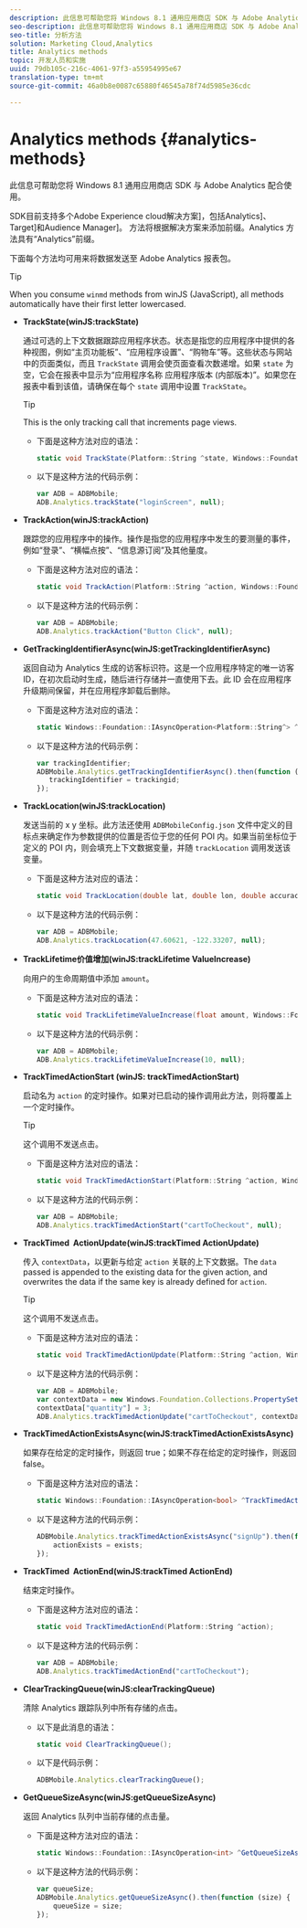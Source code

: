 ```yaml
---
description: 此信息可帮助您将 Windows 8.1 通用应用商店 SDK 与 Adobe Analytics 配合使用。
seo-description: 此信息可帮助您将 Windows 8.1 通用应用商店 SDK 与 Adobe Analytics 配合使用。
seo-title: 分析方法
solution: Marketing Cloud,Analytics
title: Analytics methods
topic: 开发人员和实施
uuid: 79db105c-216c-4061-97f3-a55954995e67
translation-type: tm+mt
source-git-commit: 46a0b8e0087c65880f46545a78f74d5985e36cdc

---
```



# Analytics methods {#analytics-methods}

此信息可帮助您将 Windows 8.1 通用应用商店 SDK 与 Adobe Analytics 配合使用。

SDK目前支持多个Adobe Experience cloud解决方案]，包括Analytics]、Target]和Audience Manager]。 方法将根据解决方案来添加前缀。Analytics 方法具有“Analytics”前缀。

下面每个方法均可用来将数据发送至 Adobe Analytics 报表包。

>[!TIP]
>
>When you consume `winmd` methods from winJS (JavaScript), all methods automatically have their first letter lowercased.

* **TrackState(winJS:trackState)**

   通过可选的上下文数据跟踪应用程序状态。状态是指您的应用程序中提供的各种视图，例如“主页功能板”、“应用程序设置”、“购物车”等。这些状态与网站中的页面类似，而且 `TrackState` 调用会使页面查看次数递增。如果 `state` 为空，它会在报表中显示为“应用程序名称 应用程序版本 (内部版本)”。如果您在报表中看到该值，请确保在每个 `state` 调用中设置 `TrackState`。

   >[!TIP]
   >
   >This is the only tracking call that increments page views.

   * 下面是这种方法对应的语法：

      ```csharp
      static void TrackState(Platform::String ^state, Windows::Foundation::Collections::IMap<Platform::String^, Platform::Object> ^contextData); 
      ```

   * 以下是这种方法的代码示例：

      ```js
      var ADB = ADBMobile;
      ADB.Analytics.trackState("loginScreen", null);
      ```

* **TrackAction(winJS:trackAction)**

   跟踪您的应用程序中的操作。操作是指您的应用程序中发生的要测量的事件，例如“登录”、“横幅点按”、“信息源订阅”及其他量度。

   * 下面是这种方法对应的语法：

      ```csharp
      static void TrackAction(Platform::String ^action, Windows::Foundation::Collections::IMap <Platform::String^, Platform::Object> ^contextData);
      ```

   * 以下是这种方法的代码示例：

      ```js
      var ADB = ADBMobile; 
      ADB.Analytics.trackAction("Button Click", null); 
      ```

* **GetTrackingIdentifierAsync(winJS:getTrackingIdentifierAsync)**

   返回自动为 Analytics 生成的访客标识符。这是一个应用程序特定的唯一访客 ID，在初次启动时生成，随后进行存储并一直使用下去。此 ID 会在应用程序升级期间保留，并在应用程序卸载后删除。

   * 下面是这种方法对应的语法：

      ```csharp
      static Windows::Foundation::IAsyncOperation<Platform::String^> ^GetTrackingIdentifierAsync(); 
      ```

   * 以下是这种方法的代码示例：

      ```js
      var trackingIdentifier; 
      ADBMobile.Analytics.getTrackingIdentifierAsync().then(function (trackingid) { 
         trackingIdentifier = trackingid; 
      });
      ```

* **TrackLocation(winJS:trackLocation)**

   发送当前的 x y 坐标。此方法还使用 `ADBMobileConfig.json` 文件中定义的目标点来确定作为参数提供的位置是否位于您的任何 POI 内。如果当前坐标位于定义的 POI 内，则会填充上下文数据变量，并随 `trackLocation` 调用发送该变量。

   * 下面是这种方法对应的语法：

      ```csharp
      static void TrackLocation(double lat, double lon, double accuracy, Windows::Foundation::Collections::IMap<Platform::String^, Platform::Object^> ^contextData);
      ```

   * 以下是这种方法的代码示例：

      ```js
      var ADB = ADBMobile; 
      ADB.Analytics.trackLocation(47.60621, -122.33207, null);
      ```

* **TrackLifetime&#x200B;价值增加(winJS:trackLifetime &#x200B; ValueIncrease)**

   向用户的生命周期值中添加 `amount`。

   * 下面是这种方法对应的语法：

      ```csharp
      static void TrackLifetimeValueIncrease(float amount, Windows::Foundation::Collections::IMap<Platform::String^, Platform::Object^> ^contextData); 
      ```

   * 以下是这种方法的代码示例：

      ```js
      var ADB = ADBMobile; 
      ADB.Analytics.trackLifetimeValueIncrease(10, null); 
      ```

* **TrackTimed&#x200B;ActionStart (winJS: trackTimed&#x200B;ActionStart)**

   启动名为 `action` 的定时操作。如果对已启动的操作调用此方法，则将覆盖上一个定时操作。

   >[!TIP]
   >
   >这个调用不发送点击。

   * 下面是这种方法对应的语法：

      ```csharp
      static void TrackTimedActionStart(Platform::String ^action, Windows::Foundation::Collections::IMap<Platform::String^, Platform::Object^> ^contextData);
      ```

   * 以下是这种方法的代码示例：

      ```js
      var ADB = ADBMobile; 
      ADB.Analytics.trackTimedActionStart("cartToCheckout", null); 
      ```

* **TrackTimed &#x200B; ActionUpdate(winJS:trackTimed &#x200B; ActionUpdate)**

   传入 `contextData`，以更新与给定 `action` 关联的上下文数据。The `data` passed is appended to the existing data for the given action, and overwrites the data if the same key is already defined for `action`.

   >[!TIP]
   >
   >这个调用不发送点击。

   * 下面是这种方法对应的语法：

      ```csharp
      static void TrackTimedActionUpdate(Platform::String ^action, Windows::Foundation::Collections::IMap<Platform::String^, Platform::Object^> ^contextData); 
      ```

   * 以下是这种方法的代码示例：

      ```js
      var ADB = ADBMobile; 
      var contextData = new Windows.Foundation.Collections.PropertySet(); 
      contextData["quantity"] = 3; 
      ADB.Analytics.trackTimedActionUpdate("cartToCheckout", contextData); 
      ```

* **TrackTimedActionExistsAsync(winJS:trackTimedActionExistsAsync)**

   如果存在给定的定时操作，则返回 true；如果不存在给定的定时操作，则返回 false。

   * 下面是这种方法对应的语法：

      ```csharp
      static Windows::Foundation::IAsyncOperation<bool> ^TrackTimedActionExistsAsync(Platform::String ^action); 
      ```

   * 以下是这种方法的代码示例：

      ```js
      ADBMobile.Analytics.trackTimedActionExistsAsync("signUp").then(function (exists) { 
          actionExists = exists; 
      });
      ```

* **TrackTimed &#x200B; ActionEnd(winJS:trackTimed &#x200B; ActionEnd)**

   结束定时操作。

   * 下面是这种方法对应的语法：

      ```csharp
      static void TrackTimedActionEnd(Platform::String ^action);
      ```

   * 以下是这种方法的代码示例：

      ```js
      var ADB = ADBMobile; 
      ADB.Analytics.trackTimedActionEnd("cartToCheckout"); 
      ```

* **ClearTrackingQueue(winJS:clearTrackingQueue)**

   清除 Analytics 跟踪队列中所有存储的点击。

   * 以下是此消息的语法：

      ```csharp
      static void ClearTrackingQueue();
      ```

   * 以下是代码示例：

      ```js
      ADBMobile.Analytics.clearTrackingQueue();
      ```

* **GetQueueSizeAsync(winJS:getQueueSizeAsync)**

   返回 Analytics 队列中当前存储的点击量。

   * 下面是这种方法对应的语法：

      ```csharp
      static Windows::Foundation::IAsyncOperation<int> ^GetQueueSizeAsync();
      ```

   * 以下是这种方法的代码示例：

      ```js
      var queueSize; 
      ADBMobile.Analytics.getQueueSizeAsync().then(function (size) { 
          queueSize = size; 
      });
      ```
